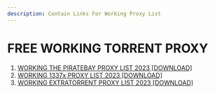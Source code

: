 ```yaml
---
description: Contain Links For Working Proxy List
---
```


# FREE WORKING TORRENT PROXY

1. [WORKING THE PIRATEBAY PROXY LIST 2023 \[DOWNLOAD\]](torrent-proxy-list/the-piratebay-proxy-list.md)
2. [WORKING 1337x PROXY LIST 2023 \[DOWNLOAD\]](torrent-proxy-list/1337x-proxy-list.md)
3. [WORKING EXTRATORRENT PROXY LIST 2023 \[DOWNLOAD\]](torrent-proxy-list/extratorrent-proxy-list.md)
